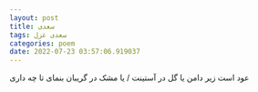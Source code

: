 ```yaml
---
layout: post
title: سعدی
tags: سعدی غزل
categories: poem
date: 2022-07-23 03:57:06.919037
---
```


عود است زیر دامن یا گل در آستینت / یا مشک در گریبان بنمای تا چه داری